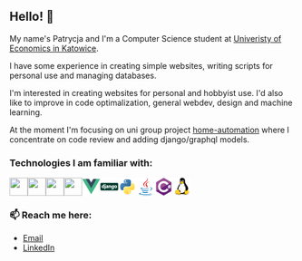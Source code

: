## Hello! 👋

My name's Patrycja and I'm a Computer Science student at [Univeristy of Economics in Katowice](https://www.ue.katowice.pl/no_cache/en.html).

I have some experience in creating simple websites, writing scripts for personal use and managing databases.

I'm interested in creating websites for personal and hobbyist use. I'd also like to improve in code optimalization, general webdev, design and machine learning.

At the moment I'm focusing on uni group project [home-automation](https://github.com/owocowe-piatki/home-automation) where I concentrate on code review and adding django/graphql models.

### Technologies I am familiar with:
<div style="display: flex;">
  <img height="32" width="32" padding="" src="https://github.com/prplx/svg-logos/blob/master/svg/html5.svg" />
  <img height="32" width="32" src="https://github.com/prplx/svg-logos/blob/master/svg/css3.svg" />
  <img height="32" width="32" src="https://github.com/prplx/svg-logos/blob/master/svg/bootstrap.svg" />
  <img height="32" width="32" src="https://github.com/prplx/svg-logos/blob/master/svg/react.svg" />
  <img height="32" width="32" src="https://github.com/devicons/devicon/blob/master/icons/vuejs/vuejs-original.svg" />
  <img height="32" width="32" src="https://github.com/devicons/devicon/blob/master/icons/django/django-original.svg"/>
  <img height="32" width="32" src="https://github.com/devicons/devicon/blob/master/icons/python/python-original.svg" />
  <img height="32" width="32" src="https://github.com/devicons/devicon/blob/master/icons/java/java-original.svg" />
  <img height="32" width="32" src="https://github.com/devicons/devicon/blob/master/icons/csharp/csharp-original.svg" />
  <img height="32" width="32" src="https://github.com/devicons/devicon/blob/master/icons/linux/linux-original.svg" />
</div>


### 📫 Reach me here: 
<div>
  <ul>
    <li>
      <a href="mailto:pat.bojdol@gmail.com">Email</a>
    </li>
    <li>
      <a href="https://www.linkedin.com/in/patrycja-bojdo%C5%82-19b261167/">LinkedIn</a>
    </li>
</div>
